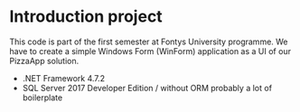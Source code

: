 # Introduction project 

This code is part of the first semester at Fontys University programme.
We have to create a simple Windows Form (WinForm) application as a UI of our PizzaApp solution.
 
- .NET Framework 4.7.2
- SQL Server 2017 Developer Edition / without ORM probably a lot of boilerplate

